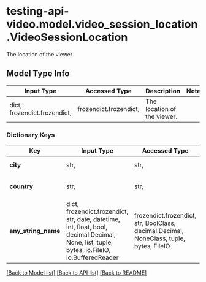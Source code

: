 # testing-api-video.model.video_session_location.VideoSessionLocation

The location of the viewer.

## Model Type Info
Input Type | Accessed Type | Description | Notes
------------ | ------------- | ------------- | -------------
dict, frozendict.frozendict,  | frozendict.frozendict,  | The location of the viewer. | 

### Dictionary Keys
Key | Input Type | Accessed Type | Description | Notes
------------ | ------------- | ------------- | ------------- | -------------
**city** | str,  | str,  | The city of the viewer. | [optional] 
**country** | str,  | str,  | The country of the viewer. | [optional] 
**any_string_name** | dict, frozendict.frozendict, str, date, datetime, int, float, bool, decimal.Decimal, None, list, tuple, bytes, io.FileIO, io.BufferedReader | frozendict.frozendict, str, BoolClass, decimal.Decimal, NoneClass, tuple, bytes, FileIO | any string name can be used but the value must be the correct type | [optional]

[[Back to Model list]](../../README.md#documentation-for-models) [[Back to API list]](../../README.md#documentation-for-api-endpoints) [[Back to README]](../../README.md)

